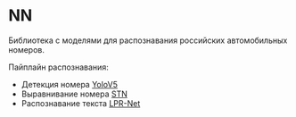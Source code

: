 # NN

Библиотека с моделями для распознавания российских автомобильных номеров.

Пайплайн распознавания:
- Детекция номера [YoloV5](https://github.com/ultralytics/yolov5)
- Выравнивание номера [STN](https://pytorch.org/tutorials//intermediate/spatial_transformer_tutorial.html)
- Распознавание текста [LPR-Net](https://www.sciencedirect.com/science/article/abs/pii/S0167865518306998)
